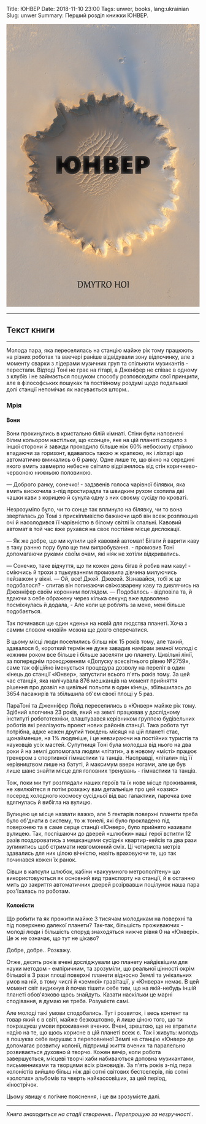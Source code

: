 Title: ЮНВЕР
Date: 2018-11-10 23:00
Tags: unwer, books, lang:ukrainian
Slug: unwer
Summary: Перший розділ книжки ЮНВЕР.


![UNWER - ЮНВЕР](/images/unwer.jpg)


-----
## Текст книги

-----

Молода пара, яка переселилась на станцію майже рік тому працюють на різних роботах та ввечері раніше відвідували зону відпочинку, але з моменту сварки з лідерами музичних груп та спільноти музикантів - перестали. Відтоді Тоні не грає на гітарі, а Дженіфер не співає в одному з клубів і не займається пошуком способу розповсюдити свої принципи, але в філософських пошуках та постійному роздумі щодо подальшої долі станції непомічає як насувається шторм..

### Мрія

#### Вони

Вони прокинулись в кристально білій кімнаті. Стіни були наповнені білим кольором настільки, що «сонце», яке на цій планеті сходило з іншої сторони й завжди проходило більше ніж 60% небосхилу стрімко впадаючи за горизонт, вдавалось такою ж крапкою, як і ліхтарі що автоматично вмикались о 6 ранку. Одне лише те, що вікно на середині якого вмить завмерло небесне світило відрізнялось від стін коричнево-червоною нижньою половиною.

— Доброго ранку, сонечко! - задзвенів голоса чарівної білявки, яка вмить вискочила з-під простирадла та швидким рухом схопила дві чашки кави з корицею й сунула одну з них своєму сусіду по кроваті.

Незрозуміло було, чи то сонце так вплинуло на білявку, чи то вона зверталась до Томі з прискіпливістю бажаючи щоб він всеж розплющив очі й насолодився її чарівністю в білому світлі їх спальні. Кавовий автомат в той час вже рухався на своє постійне місце дислокації.

— Як же добре, що ми купили цей кавовий автомат! Бігати й варити каву в таку ранню пору було ще тим випробування. - промовив Тоні допомагаючи руками своїм очам, які ніяк не хотіли відкриватись.

— Сонечко, таке відчуття, що ти кожен день бігав й робив нам каву! - сміючись й трохи з тцькуванням промовила дівчина милуючись пейзажом у вікні.
— Ой, все! Джей. Джееей. Зізнавайся, тобі ж це подобалося? - спитав він попиваючи свіжозварену каву та дивлячись на Дженніфер своїм коронним поглядом.
— Подобалось - відповіла та, й вдаючи з себе ображену через кілька секунд вже вдоволено посміхнулась й додала, - Але коли це роблять за мене, мені більше подобається.

Так починався ще один «день» на новій для людства планеті. Хоча з самим словом «новій» можна ще довго сперечатися.

В цьому місці люди поселились більш ніж 15 років тому, але такий, здавалося б, короткий термін не дуже завадив намірам земної молоді с кожним роком все більше і більше заселяти цю планету. Цивільні лінії, за попереднім проходженням «Допуску всесвітнього рівню №2759», саме так офіційно іменується процедура дозволу на переліт в один кінець до станції «Юнвер», запустили всього п'ять років тому. За цей час станція, яка налічувала 876 мешканців на момент прийняття рішення про дозвіл на цивільні польоти в один кінець, збільшилась до 3654 пасажирів та збільшила об'єм своєї площі у 5 раз.

ПараТоні та Дженніфер Лойд переселились в «Юнвер» майже рік тому. Здібний хлопчина 23 років, який на землі працював у дослідному інституті робототехніки, влаштувався керівником группою будівельних роботів які реалізують проект нових районів станції. Така робота тут потрібна, адже кожен другий тиждень місяця на цій планеті стає, щонайменше, на 1% людяніше, і це невзираючи на постійних туристів та науковців усіх мастей. Супутниця Тоні була молодша від нього на два роки й на землі допомогала людям «літати», а в новому «місті» працює тренером з спортивної гімнастики та танців. Насправді, «літали» під її керівництвом лише на батуті, й максимум вверх ногами, але це був лише шанс знайти місце для головних тренувань - гімнастики та танців.

Тож, поки ми тут розглядали наших героїв та їх нове місце проживання, не хвилюйтеся я потім розкажу вам детальніше про цей «оазис» посеред холодного космосу сусідньої від вас галактики, парочка вже вдягнулась й вибігла на вулицю.

Вулицею це місце назвати важко, але 5 гектарів поверхні планети треба було об'днати в систему, то ж тонелі, які було прокладено під поверхнею та в саме серце станції «Юнвер», було прийнято називати вулицею. Так, поспішаючи до дверей «шлюбки» наші герої встигли 12 разів поздороватись з мешканцями сусідніх квартир-кейсів та два рази зупинитись щоб стримати невгомонний сміх. Ці чотириста метрів здавались для них цілою вічністю, навіть враховуючи те, що так починався кожен їх ранок.

Сівши в капсули шлюбок, кабіни «вакуумного метрополітену» що використовуються як основний вид транспорту на станції, й в останню мить до закриття автоматичних дверей розірвавши поцілунок наша пара роз'їхалась по роботам.

#### Колоністи

Що робити та як прожити майже 3 тисячам молодикам на поверхні та під поверхнею далекої планети? Так-так, більшість проживаючих - молоді люди і більшість споруд знаходяться нижче рівня 0 на «Юнвері». Це ж не означає, що тут не цікаво?

Добре, добре.. Розкажу.

Отже, десять років вчені досліджували цю планету найдієвішим для науки методом - емпіричним, та зрозуміли, що реальної цінності окрім більшої в 3 рази площі поверхні планети відносно Землі та унікальних умов на ній, в тому числі й «земної» гравітації, у «Юнвера» немає. В цей момент світ видихнув й почав тішити себе тим, що на якій-небудь іншій планеті обов'язково щось знайдуть. Казати наскільки це марні сподівання, я думаю не треба. Розумієте самі.

Але молоді такі умови сподобались. Тут і розвиток, і весь контент та товар який є в світі, майже безкоштовно, й лише ціною того, що ти покращуєш умови проживання вчених. Вчені, зрештою, ще не втратили надію на те, що щось корисне в цій планеті всеж є. Так і живуть: молодь в пошуках себе вирушає з переповненої Землі на станцію «Юнвер» де допомагає розвитку колонії, підтримці життя вчених та паралельно розвивається духовно й творчо. Кожен вечір, коли робота завершується, місцеві творчі хаби набиваються доповна музикантами, письменниками та творцями всіх різновидів. За п'ять років з-під пера колоністів вийшло більш ніж дві сотні світових бестселерів, пів сотні «золотих» альбомів та чверть найкассовіших, за цей період, кінострічок.

Цьому явищу є логічне пояснення, і це ви зрозумієте далі.

-----

_Книга знаходиться на стадії створення.. Перепрошую за незручності.._